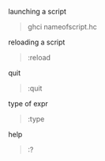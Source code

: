 launching a script
> ghci nameofscript.hc

reloading a script
> :reload

quit
> :quit

type of expr
> :type 

help
> :?